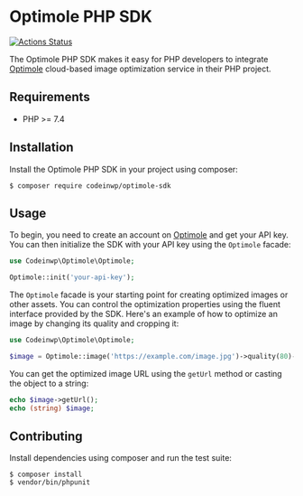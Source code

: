 # Optimole PHP SDK

[![Actions Status](https://github.com/Codeinwp/optimole-php-sdk/workflows/Continuous%20Integration/badge.svg)](https://github.com/Codeinwp/optimole-php-sdk/actions)

The Optimole PHP SDK makes it easy for PHP developers to integrate [Optimole][1] cloud-based image optimization service in their PHP project.

## Requirements

 * PHP >= 7.4

## Installation

Install the Optimole PHP SDK in your project using composer:

```
$ composer require codeinwp/optimole-sdk
```

## Usage

To begin, you need to create an account on [Optimole][1] and get your API key. You can then initialize the SDK with your 
API key using the `Optimole` facade:

```php
use Codeinwp\Optimole\Optimole;

Optimole::init('your-api-key');
```

The `Optimole` facade is your starting point for creating optimized images or other assets. You can control the optimization 
properties using the fluent interface provided by the SDK. Here's an example of how to optimize an image by changing its
quality and cropping it:

```php
use Codeinwp\Optimole\Optimole;

$image = Optimole::image('https://example.com/image.jpg')->quality(80)->resize('crop');
```

You can get the optimized image URL using the `getUrl` method or casting the object to a string:

```php
echo $image->getUrl();
echo (string) $image;
```

## Contributing

Install dependencies using composer and run the test suite:

```console
$ composer install
$ vendor/bin/phpunit
```

[1]: https://optimole.com
